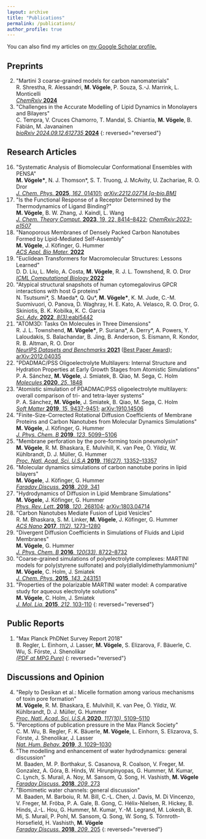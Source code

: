 ```yaml
---
layout: archive
title: "Publications"
permalink: /publications/
author_profile: true
---
```


You can also find my articles on <u><a href="https://scholar.google.com/citations?user=qAVlKX0AAAAJ">my Google Scholar profile</a>.</u>

<!---
This is a comment
--->
## Preprints
2. &quot;Martini 3 coarse-grained models for carbon nanomaterials&quot;<br />R. Shrestha, R. Alessandri, **M. Vögele**, P. Souza, S.-J. Marrink, L. Monticelli<br /><a href="https://doi.org/10.26434/chemrxiv-2024-6s1wj"><i>ChemRxiv</i> <b>2024</b></a>
1. &quot;Challenges in the Accurate Modelling of Lipid Dynamics in Monolayers and Bilayers&quot;<br />C. Tempra, V. Cruces Chamorro, T. Mandal, S. Chiantia, **M. Vögele**, B. Fábián, M. Javanainen<br /><a href="https://www.biorxiv.org/content/10.1101/2024.09.12.612735"><i>bioRxiv 2024.09.12.612735</i> <b>2024</b></a>
{: reversed="reversed"}


## Research Articles 
16. &quot;Systematic Analysis of Biomolecular Conformational Ensembles with PENSA&quot;<br /> **M. Vögele\***, N. J. Thomson\*, S. T. Truong, J. McAvity, U. Zachariae, R. O. Dror<br /><a href="https://doi.org/10.1063/5.0235544"><i>J. Chem. Phys.</i> <b>2025</b>, <i>162</i>, 014101</a>; <a href="https://arxiv.org/abs/2212.02714"><i>arXiv:2212.02714 [q-bio.BM]</i></a>
15. &quot;Is the Functional Response of a Receptor Determined by the Thermodynamics of Ligand Binding?&quot;<br />**M. Vögele**, B. W. Zhang, J. Kaindl, L. Wang <br /><a href="https://doi.org/10.1021/acs.jctc.3c00899"><i>J. Chem. Theory Comput.</i> <b>2023</b>, 19, 22, 8414–8422</a>; <a href="https://chemrxiv.org/engage/chemrxiv/article-details/65136d470065940912f124c8"><i>ChemRxiv:2023-p1507</i></a>
14. &quot;Nanoporous Membranes of Densely Packed Carbon Nanotubes Formed by Lipid-Mediated Self-Assembly&quot;<br />**M. Vögele**, J. Köfinger, G. Hummer <br /><a href="https://doi.org/10.1021/acsabm.2c00585"><i>ACS Appl. Bio Mater.</i> <b>2022</b></a>
13. &quot;Euclidean Transformers for Macromolecular Structures: Lessons Learned&quot;<br />D. D. Liu, L. Melo, A. Costa, **M. Vögele**, R. J. L. Townshend, R. O. Dror <br /><a href="https://icml-compbio.github.io/2022/papers/WCBICML2022_paper_63.pdf"><i>ICML Computational Biology</i> <b>2022</b></a>
12. &quot;Atypical structural snapshots of human cytomegalovirus GPCR interactions with host G proteins&quot;<br />N. Tsutsumi\*, S. Maeda\*, Q. Qu\*, **M. Vögele\***, K. M. Jude, C.-M. Suomivuori, O. Panova, D. Waghray, H. E. Kato, A. Velasco, R. O. Dror, G. Skiniotis, B. K. Kobilka, K. C. Garcia <br /><a href="https://www.science.org/doi/10.1126/sciadv.abl5442"><i>Sci. Adv.</i> <b>2022</b>, <i>8(3)</i>:eabl5442</a>
11. &quot;ATOM3D: Tasks On Molecules in Three Dimensions&quot;<br />R. J. L. Townshend, **M. Vögele\***, P. Suriana\*, A. Derry\*, A. Powers, Y. Laloudakis, S. Balachandar, B. Jing, B. Anderson, S. Eismann, R. Kondor, R. B. Altman, R. O. Dror <br /><a href="https://datasets-benchmarks-proceedings.neurips.cc/paper/2021/hash/c45147dee729311ef5b5c3003946c48f-Abstract-round1.html"><i>NeurIPS Datasets and Benchmarks</i> <b>2021</b></a> (<a href="https://blog.neurips.cc/2021/11/30/announcing-the-neurips-2021-award-recipients/">Best Paper Award</a>); <a href="https://arxiv.org/abs/2012.04035">arXiv:2012.04035</a>
10. &quot;PDADMAC/PSS Oligoelectrolyte Multilayers: Internal Structure and Hydration Properties at Early Growth Stages from Atomistic Simulations&quot;<br />P. A. Sánchez, **M. Vögele**, J. Smiatek, B. Qiao, M. Sega, C. Holm <br /><a href="https://www.mdpi.com/1420-3049/25/8/1848"><i>Molecules</i> <b>2020</b>, <i>25</i>, 1848</a>
9. &quot;Atomistic simulation of PDADMAC/PSS oligoelectrolyte multilayers: overall comparison of tri- and tetra-layer systems&quot;<br />P. A. Sánchez, **M. Vögele**, J. Smiatek, B. Qiao, M. Sega, C. Holm <br /><a href="https://pubs.rsc.org/no/content/articlelanding/2019/sm/c9sm02010a"><i>Soft Matter</i> <b>2019</b>, <i>15</i>, 9437-9451</a>; <a href="https://arxiv.org/abs/1910.14506">arXiv:1910.14506</a>
8. &quot;Finite-Size-Corrected Rotational Diffusion Coefficients of Membrane Proteins and Carbon Nanotubes from Molecular Dynamics Simulations&quot;<br />**M. Vögele**, J. Köfinger, G. Hummer  <br /><a href="https://pubs.acs.org/doi/10.1021/acs.jpcb.9b01656"><i>J. Phys. Chem. B</i> <b>2019</b>, <i>123</i>, 5099−5106</a>
7. &quot;Membrane perforation by the pore-forming toxin pneumolysin&quot;<br />**M. Vögele**, R. M. Bhaskara, E. Mulvihill, K. van Pee, Ö. Yildiz, W. Kühlbrandt, D. J. Müller, G. Hummer <br /><a href="https://www.pnas.org/content/116/27/13352"><i>Proc. Natl. Acad. Sci. U.S.A</i> <b>2019</b>, <i>116(27)</i>, 13352–13357</a>
6. &quot;Molecular dynamics simulations of carbon nanotube porins in lipid bilayers&quot;<br />**M. Vögele**, J. Köfinger, G. Hummer  <br /><a href="https://pubs.rsc.org/en/content/articlelanding/2018/fd/c8fd00011e"><i>Faraday Discuss.</i> <b>2018</b>, <i>209</i>, 341</a>
5. &quot;Hydrodynamics of Diffusion in Lipid Membrane Simulations&quot;<br />**M. Vögele**, J. Köfinger, G. Hummer  <br /><a href="https://journals.aps.org/prl/abstract/10.1103/PhysRevLett.120.268104"><i>Phys. Rev. Lett.</i> <b>2018</b>, <i>120</i>, 268104</a>; <a href="https://arxiv.org/abs/1803.04714">arXiv:1803.04714</a>
4. &quot;Carbon Nanotubes Mediate Fusion of Lipid Vesicles&quot;<br />R. M. Bhaskara, S. M. Linker, **M. Vögele**, J. Köfinger, G. Hummer <br /><a href="https://pubs.acs.org/doi/10.1021/acsnano.6b05434"><i>ACS Nano</i> <b>2017</b>, <i>11(2)</i>, 1273–1280</a>
3. &quot;Divergent Diffusion Coefficients in Simulations of Fluids and Lipid Membranes&quot;<br />**M. Vögele**, G. Hummer <br /><a href="https://pubs.acs.org/doi/abs/10.1021/acs.jpcb.6b05102"><i>J. Phys. Chem. B</i> <b>2016</b>, <i>120(33)</i>, 8722–8732</a>
2. &quot;Coarse-grained simulations of polyelectrolyte complexes: MARTINI models for poly(styrene sulfonate) and poly(diallyldimethylammonium)&quot;<br />**M. Vögele**, C. Holm, J. Smiatek <br /><a href="https://aip.scitation.org/doi/abs/10.1063/1.4937805"><i>J. Chem. Phys.</i> <b>2015</b>, <i>143</i>, 243151</a>
1. &quot;Properties of the polarizable MARTINI water model: A comparative study for aqueous electrolyte solutions&quot;<br />**M. Vögele**, C. Holm, J. Smiatek <br /><a href="https://www.sciencedirect.com/science/article/abs/pii/S0167732215304657"><i>J. Mol. Liq.</i> <b>2015</b>, <i>212</i>, 103-110</a>
{: reversed="reversed"}


## Public Reports

1. &quot;Max Planck PhDNet Survey Report 2018&quot;<br />B. Regler, L. Einhorn, J. Lasser, **M. Vögele**, S. Elizarova, F. Bäuerle, C. Wu, S. Förste, J. Shenolikar <br /><a href="https://pure.mpg.de/rest/items/item_3052826/component/file_3081531/content"><i>(PDF at MPG Pure)</i></a>
{: reversed="reversed"}


## Discussions and Opinion
4. &quot;Reply to Desikan et al.: Micelle formation among various mechanisms of toxin pore formation&quot;<br />**M. Vögele**, R. M. Bhaskara, E. Mulvihill, K. van Pee, Ö. Yildiz, W. Kühlbrandt, D. J. Müller, G. Hummer <br /><a href="https://www.pnas.org/content/117/10/5109"><i>Proc. Natl. Acad. Sci. U.S.A</i> <b>2020</b>, <i>117(10)</i>, 5109–5110</a>
3. &quot;Perceptions of publication pressure in the Max Planck Society&quot;<br />C. M. Wu, B. Regler, F. K. Bäuerle, **M. Vögele**, L. Einhorn, S. Elizarova, S. Förste, J. Shenolikar, J. Lasser <br /><a href="https://www.nature.com/articles/s41562-019-0728-x"><i>Nat. Hum. Behav.</i> <b>2019</b>, <i>3</i>, 1029–1030</a>
2. &quot;The modelling and enhancement of water hydrodynamics: general discussion&quot;<br />M. Baaden, M. P. Borthakur, S. Casanova, R. Coalson, V. Freger, M. Gonzalez, A. Góra, B. Hinds, W. Hirunpinyopas, G. Hummer, M. Kumar, C. Lynch, S. Murail, A. Noy, M. Sansom, Q. Song, H. Vashisth, **M. Vögele**  <br /><a href="https://pubs.rsc.org/ko/content/articlelanding/2018/fd/c8fd90021c"><i>Faraday Discuss.</i> <b>2018</b>, <i>209</i>, 273</a>
1. &quot;Biomimetic water channels: general discussion&quot;<br />M. Baaden, M. Barboiu, R. M. Bill, C.-L. Chen, J. Davis, M. Di Vincenzo, V. Freger, M. Fröba, P. A. Gale, B. Gong, C. Hélix-Nielsen, R. Hickey, B. Hinds, J.-L. Hou, G. Hummer, M. Kumar, Y.-M. Legrand, M. Lokesh, B. Mi, S. Murail, P. Pohl, M. Sansom, Q. Song, W. Song, S. Törnroth-Horsefield, H. Vashisth, **M. Vögele**  <br /><a href="https://pubs.rsc.org/en/content/articlelanding/fd/2018/c8fd90020e"><i>Faraday Discuss.</i> <b>2018</b>, <i>209</i>, 205</a>
{: reversed="reversed"}

<!---
## Conference Talks
1. Correction of Finite-Size Effects on Diffusion in Lipid Membrane Simulations. (contributed talk), Third Infinity, Göttingen (October 2017)
{: reversed="reversed"}
--->
